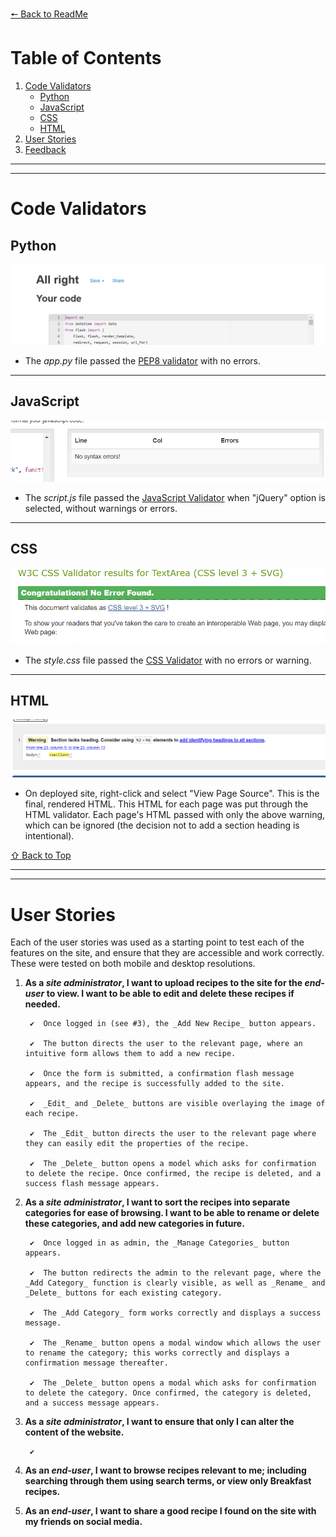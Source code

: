 [ 🠔 Back to ReadMe ](../readme.md)

# Table of Contents 
1. [Code Validators](#code-validators)
    - [Python](#python)
    - [JavaScript](#javascript)
    - [CSS](#css)
    - [HTML](#html)
2. [User Stories](#user-stories)
3. [Feedback](#feedback)

<hr>
<hr>

# Code Validators
## Python
![python validator](python-validator.png)
* The _app.py_ file passed the [PEP8 validator](http://pep8online.com/) with no errors.

<hr>

## JavaScript
![javascript validator](javascript-validator.png)
* The _script.js_ file passed the [JavaScript Validator](https://beautifytools.com/javascript-validator.php) when "jQuery" option is selected, without warnings or errors.

<hr>

## CSS
![CSS validator](css-validator.png)
* The _style.css_ file passed the [CSS Validator](https://jigsaw.w3.org/css-validator/#validate_by_input) with no errors or warning.

<hr>

## HTML
![HTML Validation](html-validation.png)

* On deployed site, right-click and select "View Page Source". This is the final, rendered HTML. This HTML for each page was put through the HTML validator. Each page's HTML passed with only the above warning, which can be ignored (the decision not to add a section heading is intentional).

[⇧ Back to Top](#table-of-contents)

<hr>
<hr>

# User Stories

Each of the user stories was used as a starting point to test each of the features on the site, and ensure that they are accessible and work correctly.
These were tested on both mobile and desktop resolutions.

1. **As a _site administrator_, I want to upload recipes to the site for the _end-user_ to view. I want to be able to edit and delete these recipes if needed.**
    
        ✔  Once logged in (see #3), the _Add New Recipe_ button appears.

        ✔  The button directs the user to the relevant page, where an intuitive form allows them to add a new recipe.

        ✔  Once the form is submitted, a confirmation flash message appears, and the recipe is successfully added to the site.

        ✔  _Edit_ and _Delete_ buttons are visible overlaying the image of each recipe.

        ✔  The _Edit_ button directs the user to the relevant page where they can easily edit the properties of the recipe.

        ✔  The _Delete_ button opens a model which asks for confirmation to delete the recipe. Once confirmed, the recipe is deleted, and a success flash message appears.

2. **As a _site administrator_, I want to sort the recipes into separate categories for ease of browsing. I want to be able to rename or delete these categories, and add new categories in future.**

        ✔  Once logged in as admin, the _Manage Categories_ button appears.

        ✔  The button redirects the admin to the relevant page, where the _Add Category_ function is clearly visible, as well as _Rename_ and _Delete_ buttons for each existing category.

        ✔  The _Add Category_ form works correctly and displays a success message.

        ✔  The _Rename_ button opens a modal window which allows the user to rename the category; this works correctly and displays a confirmation message thereafter.

        ✔  The _Delete_ button opens a modal which asks for confirmation to delete the category. Once confirmed, the category is deleted, and a success message appears.

3. **As a _site administrator_, I want to ensure that only I can alter the content of the website.**

        ✔

4. **As an _end-user_, I want to browse recipes relevant to me; including searching through them using search terms, or view only Breakfast recipes.**

5. **As an _end-user_, I want to share a good recipe I found on the site with my friends on social media.**